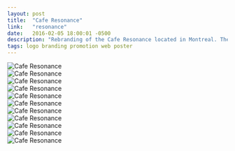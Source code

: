 ```yaml
---
layout: post
title:  "Cafe Resonance"
link:   "resonance"
date:   2016-02-05 18:00:01 -0500
description: "Rebranding of the Cafe Resonance located in Montreal. The design focuses on the speciality of this place which is live jazz music. "
tags: logo branding promotion web poster
---
```

<div class="section"><img src="/assets/img/resonance/resonance1.png" alt="Cafe Resonance"></div>
<div class="section"><img src="/assets/img/resonance/resonance2.png" alt="Cafe Resonance"></div>
<div class="section"><img src="/assets/img/resonance/resonance3.png" alt="Cafe Resonance"></div>
<div class="section"><img src="/assets/img/resonance/resonance4.png" alt="Cafe Resonance"></div>
<div class="section"><img src="/assets/img/resonance/resonance5.png" alt="Cafe Resonance"></div>
<div class="section"><img src="/assets/img/resonance/resonance6.png" alt="Cafe Resonance"></div>
<div class="section"><img src="/assets/img/resonance/resonance7.png" alt="Cafe Resonance"></div>
<div class="section"><img src="/assets/img/resonance/resonance8.png" alt="Cafe Resonance"></div>
<div class="section"><img src="/assets/img/resonance/resonance9.png" alt="Cafe Resonance"></div>
<div class="section"><img src="/assets/img/resonance/resonance10.png" alt="Cafe Resonance"></div>
<div class="section"><img src="/assets/img/resonance/resonance11.gif" alt="Cafe Resonance"></div>